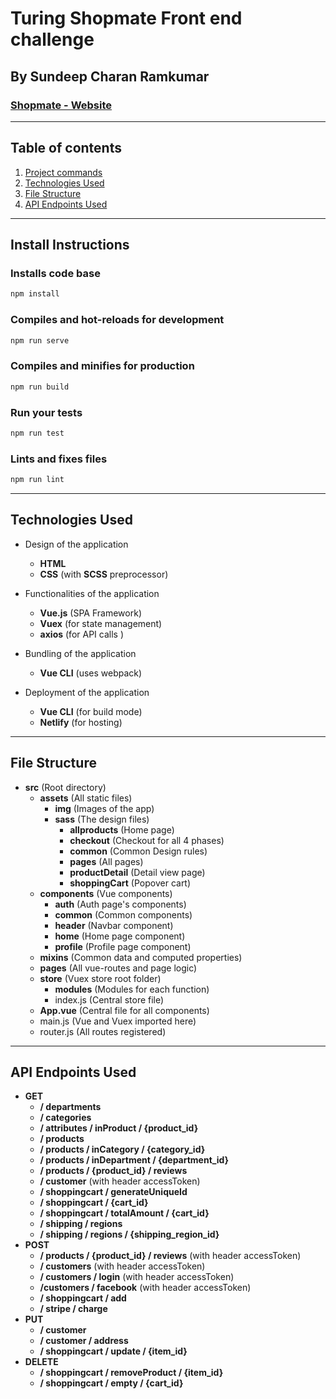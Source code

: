 # Turing Shopmate Front end challenge

## By Sundeep Charan Ramkumar

### [Shopmate - Website](https://shopmate-app.netlify.com)

---

## Table of contents

  1. [Project commands](#project-commands)
  2. [Technologies Used](#technologies-used)
  3. [File Structure](#file-structure)
  4. [API Endpoints Used](#api-endpoints-used)

---

## Install Instructions

### Installs code base

```bash
npm install
```

### Compiles and hot-reloads for development

```bash
npm run serve
```

### Compiles and minifies for production

```bash
npm run build
```

### Run your tests

```bash
npm run test
```

### Lints and fixes files

```bash
npm run lint
```

---

## Technologies Used

* Design of the application
  * __HTML__
  * __CSS__ (with __SCSS__ preprocessor)

* Functionalities of the application
  * __Vue.js__ (SPA Framework)
  * __Vuex__ (for state management)
  * __axios__ (for API calls )
* Bundling of the application
  * __Vue CLI__ (uses webpack)
* Deployment of the application
  * __Vue CLI__ (for build mode)
  * __Netlify__ (for hosting)

---

## File Structure

* __src__ (Root directory)
  * __assets__ (All static files)
    * __img__ (Images of the app)
    * __sass__ (The design files)
      * __allproducts__ (Home page)
      * __checkout__ (Checkout for all 4 phases)
      * __common__ (Common Design rules)
      * __pages__ (All pages)
      * __productDetail__ (Detail view page)
      * __shoppingCart__ (Popover cart)
  * __components__ (Vue components)
    * __auth__ (Auth page's components)
    * __common__ (Common components)
    * __header__ (Navbar component)
    * __home__ (Home page component)
    * __profile__ (Profile page component)
  * __mixins__ (Common data and computed properties)
  * __pages__ (All vue-routes and page logic)
  * __store__ (Vuex store root folder)
    * __modules__ (Modules for each function)
    * index.js (Central store file)
  * __App.vue__ (Central file for all components)
  * main.js (Vue and Vuex imported here)
  * router.js (All routes registered)

---

## API Endpoints Used

* __GET__
  * __/ departments__
  * __/ categories__
  * __/ attributes / inProduct / {product_id}__
  * __/ products__
  * __/ products / inCategory / {category_id}__
  * __/ products / inDepartment / {department_id}__
  * __/ products / {product_id} / reviews__
  * __/ customer__ (with header accessToken)
  * __/ shoppingcart / generateUniqueId__
  * __/ shoppingcart / {cart_id}__
  * __/ shoppingcart / totalAmount / {cart_id}__
  * __/ shipping / regions__
  * __/ shipping / regions / {shipping_region_id}__
* __POST__
  * __/ products / {product_id} / reviews__ (with header accessToken)
  * __/ customers__ (with header accessToken)
  * __/ customers / login__ (with header accessToken)
  * __/customers / facebook__ (with header accessToken)
  * __/ shoppingcart / add__
  * __/ stripe / charge__
* __PUT__
  * __/ customer__
  * __/ customer / address__
  * __/ shoppingcart / update / {item_id}__
* __DELETE__
  * __/ shoppingcart / removeProduct / {item_id}__
  * __/ shoppingcart / empty / {cart_id}__
